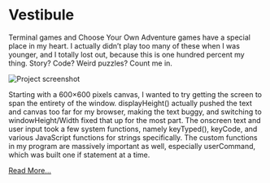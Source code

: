 # Vestibule

Terminal games and Choose Your Own Adventure games have a special place in my heart. I actually didn’t play too many of these when I was younger, and I totally lost out, because this is one hundred percent my thing. Story? Code? Weird puzzles? Count me in.

![Project screenshot](https://brackettobracket.files.wordpress.com/2018/05/screen-shot-2018-05-17-at-1-51-14-pm.png?w=809)

Starting with a 600×600 pixels canvas, I wanted to try getting the screen to span the entirety of the window. displayHeight() actually pushed the text and canvas too far for my browser, making the text buggy,  and switching to windowHeight/Width fixed that up for the most part. The onscreen text and user input took a few system functions, namely keyTyped(), keyCode, and various JavaScript functions for strings specifically. The custom functions in my program are massively important as well, especially userCommand, which was built one if statement at a time.

[Read More...](https://brackettobracket.wordpress.com/2018/05/18/final/)

